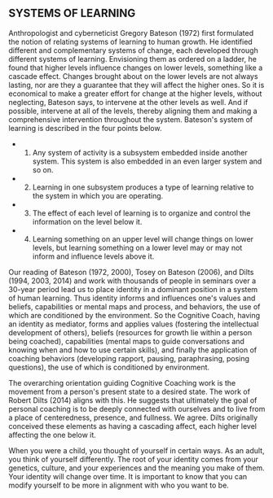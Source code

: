 ## SYSTEMS OF LEARNING

Anthropologist and cyberneticist Gregory Bateson (1972) first formulated the notion of relating systems of learning to human growth. He identified different and complementary systems of change, each developed through different systems of learning. Envisioning them as ordered on a ladder, he found that higher levels influence changes on lower levels, something like a cascade effect. Changes brought about on the lower levels are not always lasting, nor are they a guarantee that they will affect the higher ones. So it is economical to make a greater effort for change at the higher levels, without neglecting, Bateson says, to intervene at the other levels as well. And if possible, intervene at all of the levels, thereby aligning them and making a comprehensive intervention throughout the system. Bateson's system of learning is described in the four points below.

- 1.  Any system of activity is a subsystem embedded inside another system. This system is also embedded in an even larger system and so on.
- 2.  Learning in one subsystem produces a type of learning relative to the system in which you are operating.
- 3.  The effect of each level of learning is to organize and control the information on the level below it.
- 4.  Learning something on an upper level will change things on lower levels, but learning something on a lower level may or may not inform and influence levels above it.

Our reading of Bateson (1972, 2000), Tosey on Bateson (2006), and Dilts (1994, 2003, 2014) and work with thousands of people in seminars over a 30-year period lead us to place identity in a dominant position in a system of human learning. Thus identity informs and influences one's values and beliefs, capabilities or mental maps and process, and behaviors, the use of which are conditioned by the environment. So the Cognitive Coach, having an identity as mediator, forms and applies values (fostering the intellectual development of others), beliefs (resources for growth lie within a person being coached), capabilities (mental maps to guide conversations and knowing when and how to use certain skills), and finally the application of coaching behaviors (developing rapport, pausing, paraphrasing, posing questions), the use of which is conditioned by environment.

The overarching orientation guiding Cognitive Coaching work is the movement from a person's present state to a desired state. The work of Robert Dilts (2014) aligns with this. He suggests that ultimately the goal of personal coaching is to be deeply connected with ourselves and to live from a place of centeredness, presence, and fullness. We agree. Dilts originally conceived these elements as having a cascading affect, each higher level affecting the one below it.

When you were a child, you thought of yourself in certain ways. As an adult, you think of yourself differently. The root of your identity comes from your genetics, culture, and your experiences and the meaning you make of them. Your identity will change over time. It is important to know that you can modify yourself to be more in alignment with who you want to be.